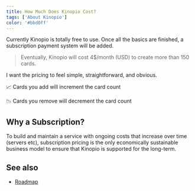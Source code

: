 ```yaml
---
title: How Much Does Kinopio Cost?
tags: ['About Kinopio']
color: '#bbd0ff'
---
```


Currently Kinopio is totally free to use. Once all the basics are finished, a subscription payment system will be added.

> Eventually, Kinopio will cost 4$/month (USD) to create more than 150 cards.

 I want the pricing to feel simple, straightforward, and obvious.

📈 Cards you add will increment the card count

📉 Cards you remove will decrement the card count

## Why a Subscription?

To build and maintain a service with ongoing costs that increase over time (servers etc), subscription pricing is the only economically sustainable business model to ensure that Kinopio is supported for the long-term.

## See also

- [Roadmap](https://kinopio.club/-kinopio-roadmap-6TRE21gchHI7alHLuwzd5)
